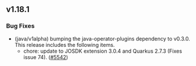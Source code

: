 ## v1.18.1

### Bug Fixes

- (java/v1alpha) bumping the java-operator-plugins dependency to v0.3.0. This release includes the following items.
   - chore: update to JOSDK extension 3.0.4 and Quarkus 2.7.3 (Fixes issue 74). ([#5542](https://github.com/operator-framework/operator-sdk/pull/5542))
